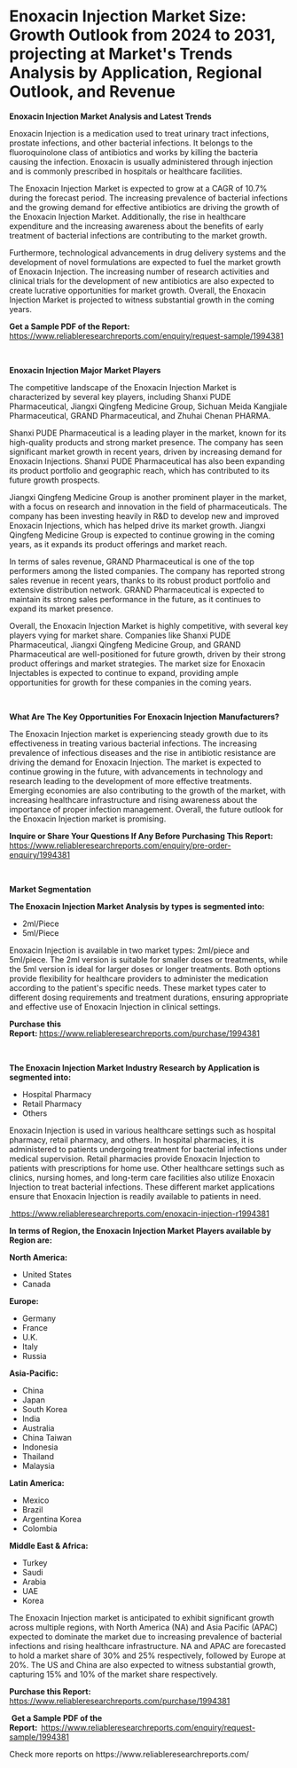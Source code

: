 <p><h1>Enoxacin Injection Market Size: Growth Outlook from 2024 to 2031, projecting at Market's Trends Analysis by Application, Regional Outlook, and Revenue</h1></p><p><strong>Enoxacin Injection Market Analysis and Latest Trends</strong></p>
<p><p>Enoxacin Injection is a medication used to treat urinary tract infections, prostate infections, and other bacterial infections. It belongs to the fluoroquinolone class of antibiotics and works by killing the bacteria causing the infection. Enoxacin is usually administered through injection and is commonly prescribed in hospitals or healthcare facilities.</p><p>The Enoxacin Injection Market is expected to grow at a CAGR of 10.7% during the forecast period. The increasing prevalence of bacterial infections and the growing demand for effective antibiotics are driving the growth of the Enoxacin Injection Market. Additionally, the rise in healthcare expenditure and the increasing awareness about the benefits of early treatment of bacterial infections are contributing to the market growth.</p><p>Furthermore, technological advancements in drug delivery systems and the development of novel formulations are expected to fuel the market growth of Enoxacin Injection. The increasing number of research activities and clinical trials for the development of new antibiotics are also expected to create lucrative opportunities for market growth. Overall, the Enoxacin Injection Market is projected to witness substantial growth in the coming years.</p></p>
<p><strong>Get a Sample PDF of the Report:&nbsp;</strong> <a href="https://www.reliableresearchreports.com/enquiry/request-sample/1994381">https://www.reliableresearchreports.com/enquiry/request-sample/1994381</a></p>
<p>&nbsp;</p>
<p><strong>Enoxacin Injection Major Market Players</strong></p>
<p><p>The competitive landscape of the Enoxacin Injection Market is characterized by several key players, including Shanxi PUDE Pharmaceutical, Jiangxi Qingfeng Medicine Group, Sichuan Meida Kangjiale Pharmaceutical, GRAND Pharmaceutical, and Zhuhai Chenan PHARMA. </p><p>Shanxi PUDE Pharmaceutical is a leading player in the market, known for its high-quality products and strong market presence. The company has seen significant market growth in recent years, driven by increasing demand for Enoxacin Injections. Shanxi PUDE Pharmaceutical has also been expanding its product portfolio and geographic reach, which has contributed to its future growth prospects.</p><p>Jiangxi Qingfeng Medicine Group is another prominent player in the market, with a focus on research and innovation in the field of pharmaceuticals. The company has been investing heavily in R&D to develop new and improved Enoxacin Injections, which has helped drive its market growth. Jiangxi Qingfeng Medicine Group is expected to continue growing in the coming years, as it expands its product offerings and market reach.</p><p>In terms of sales revenue, GRAND Pharmaceutical is one of the top performers among the listed companies. The company has reported strong sales revenue in recent years, thanks to its robust product portfolio and extensive distribution network. GRAND Pharmaceutical is expected to maintain its strong sales performance in the future, as it continues to expand its market presence.</p><p>Overall, the Enoxacin Injection Market is highly competitive, with several key players vying for market share. Companies like Shanxi PUDE Pharmaceutical, Jiangxi Qingfeng Medicine Group, and GRAND Pharmaceutical are well-positioned for future growth, driven by their strong product offerings and market strategies. The market size for Enoxacin Injectables is expected to continue to expand, providing ample opportunities for growth for these companies in the coming years.</p></p>
<p>&nbsp;</p>
<p><strong>What Are The Key Opportunities For Enoxacin Injection Manufacturers?</strong></p>
<p><p>The Enoxacin Injection market is experiencing steady growth due to its effectiveness in treating various bacterial infections. The increasing prevalence of infectious diseases and the rise in antibiotic resistance are driving the demand for Enoxacin Injection. The market is expected to continue growing in the future, with advancements in technology and research leading to the development of more effective treatments. Emerging economies are also contributing to the growth of the market, with increasing healthcare infrastructure and rising awareness about the importance of proper infection management. Overall, the future outlook for the Enoxacin Injection market is promising.</p></p>
<p><strong>Inquire or Share Your Questions If Any Before Purchasing This Report:</strong> <a href="https://www.reliableresearchreports.com/enquiry/pre-order-enquiry/1994381">https://www.reliableresearchreports.com/enquiry/pre-order-enquiry/1994381</a></p>
<p>&nbsp;</p>
<p><strong>Market Segmentation</strong></p>
<p><strong>The Enoxacin Injection Market Analysis by types is segmented into:</strong></p>
<p><ul><li>2ml/Piece</li><li>5ml/Piece</li></ul></p>
<p><p>Enoxacin Injection is available in two market types: 2ml/piece and 5ml/piece. The 2ml version is suitable for smaller doses or treatments, while the 5ml version is ideal for larger doses or longer treatments. Both options provide flexibility for healthcare providers to administer the medication according to the patient's specific needs. These market types cater to different dosing requirements and treatment durations, ensuring appropriate and effective use of Enoxacin Injection in clinical settings.</p></p>
<p><strong>Purchase this Report:&nbsp;</strong><a href="https://www.reliableresearchreports.com/purchase/1994381">https://www.reliableresearchreports.com/purchase/1994381</a></p>
<p>&nbsp;</p>
<p><strong>The Enoxacin Injection Market Industry Research by Application is segmented into:</strong></p>
<p><ul><li>Hospital Pharmacy</li><li>Retail Pharmacy</li><li>Others</li></ul></p>
<p><p>Enoxacin Injection is used in various healthcare settings such as hospital pharmacy, retail pharmacy, and others. In hospital pharmacies, it is administered to patients undergoing treatment for bacterial infections under medical supervision. Retail pharmacies provide Enoxacin Injection to patients with prescriptions for home use. Other healthcare settings such as clinics, nursing homes, and long-term care facilities also utilize Enoxacin Injection to treat bacterial infections. These different market applications ensure that Enoxacin Injection is readily available to patients in need.</p></p>
<p><a href="https://www.reliableresearchreports.com/enoxacin-injection-r1994381">&nbsp;https://www.reliableresearchreports.com/enoxacin-injection-r1994381</a></p>
<p><strong>In terms of Region, the Enoxacin Injection Market Players available by Region are:</strong></p>
<p>
    <p> <strong> North America: </strong>
        <ul>
            <li>United States</li>
            <li>Canada</li>
        </ul>
        </p> 
    <p> <strong> Europe: </strong>
        <ul>
            <li>Germany</li>
            <li>France</li>
            <li>U.K.</li>
            <li>Italy</li>
            <li>Russia</li>
        </ul>
        </p> 
    <p> <strong> Asia-Pacific: </strong>
        <ul>
            <li>China</li>
            <li>Japan</li>
            <li>South Korea</li>
            <li>India</li>
            <li>Australia</li>
            <li>China Taiwan</li>
            <li>Indonesia</li>
            <li>Thailand</li>
            <li>Malaysia</li>
        </ul>
        </p> 
    <p> <strong> Latin America: </strong>
        <ul>
            <li>Mexico</li>
            <li>Brazil</li>
            <li>Argentina Korea</li>
            <li>Colombia</li>
        </ul>
        </p> 
    <p> <strong> Middle East & Africa: </strong>
        <ul>
            <li>Turkey</li>
            <li>Saudi</li>
            <li>Arabia</li>
            <li>UAE</li>
            <li>Korea</li>
        </ul>
    </p>
    </p>
<p><p>The Enoxacin Injection market is anticipated to exhibit significant growth across multiple regions, with North America (NA) and Asia Pacific (APAC) expected to dominate the market due to increasing prevalence of bacterial infections and rising healthcare infrastructure. NA and APAC are forecasted to hold a market share of 30% and 25% respectively, followed by Europe at 20%. The US and China are also expected to witness substantial growth, capturing 15% and 10% of the market share respectively.</p></p>
<p><strong>Purchase this Report: </strong><a href="https://www.reliableresearchreports.com/purchase/1994381">https://www.reliableresearchreports.com/purchase/1994381</a></p>
<p>&nbsp;<strong>Get a Sample PDF of the Report:&nbsp;&nbsp;</strong><a href="https://www.reliableresearchreports.com/enquiry/request-sample/1994381">https://www.reliableresearchreports.com/enquiry/request-sample/1994381</a></p>
<p><strong></strong></p>
<p>Check more reports on https://www.reliableresearchreports.com/</p>